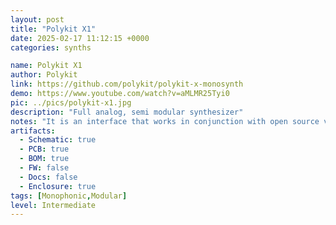 ```yaml
---
layout: post
title: "Polykit X1"
date: 2025-02-17 11:12:15 +0000
categories: synths

name: Polykit X1
author: Polykit
link: https://github.com/polykit/polykit-x-monosynth
demo: https://www.youtube.com/watch?v=aMLMR25Tyi0
pic: ../pics/polykit-x1.jpg
description: "Full analog, semi modular synthesizer"
notes: "It is an interface that works in conjunction with open source voice card. Single oscillator with saw, triangle and pulse output. Onboard VCA, EG, and multimode filter. PWM, FM and sync inputs."
artifacts:
  - Schematic: true
  - PCB: true
  - BOM: true
  - FW: false
  - Docs: false
  - Enclosure: true
tags: [Monophonic,Modular]
level: Intermediate
---
```


